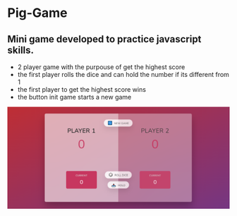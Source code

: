 # Pig-Game
## Mini game developed to practice javascript skills.

- 2 player game with the purpouse of get the highest score
- the first player rolls the dice and can hold the number if its different from 1
- the first player to get the highest score wins
- the button init game starts a new game

![](pig-game.png)
